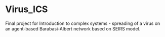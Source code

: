 # Virus_ICS
Final project for Introduction to complex systems - spreading of a virus on an agent-based Barabasi-Albert network based on SEIRS model.
